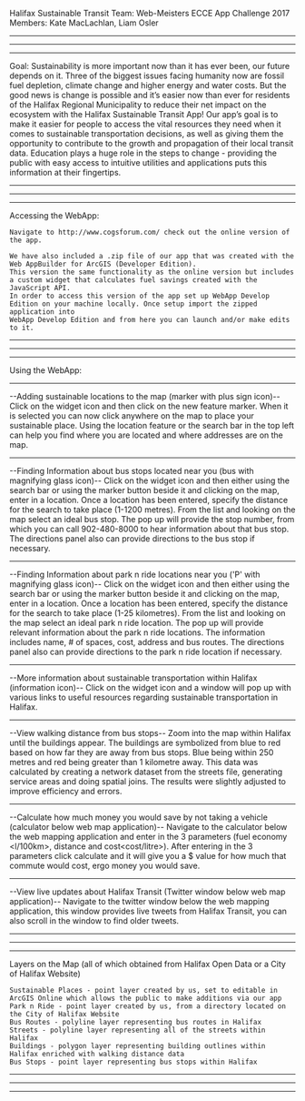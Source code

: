 Halifax Sustainable Transit 
Team: Web-Meisters
ECCE App Challenge 2017
Members: Kate MacLachlan, Liam Osler

---------------------------------------------------------------------------------------
---------------------------------------------------------------------------------------
---------------------------------------------------------------------------------------

Goal:
	Sustainability is more important now than it has ever been, our future depends on it. Three of the biggest issues facing humanity now are fossil
	fuel depletion, climate change and higher energy and water costs. But the good news is change is possible and it’s easier now than ever for 
	residents of the Halifax Regional Municipality to reduce their net impact on the ecosystem with the Halifax Sustainable Transit App! Our app’s 
	goal is to make it easier for people to access the vital resources they need when it comes to sustainable transportation decisions, as well as 
	giving them the opportunity to contribute to the growth and propagation of their local transit data. Education plays a huge role in the steps to 
	change - providing the public with easy access to intuitive utilities and applications puts this information at their fingertips.
	
---------------------------------------------------------------------------------------
---------------------------------------------------------------------------------------
---------------------------------------------------------------------------------------

Accessing the WebApp:

	Navigate to http://www.cogsforum.com/ check out the online version of the app.
	
	We have also included a .zip file of our app that was created with the Web AppBuilder for ArcGIS (Developer Edition).	
	This version the same functionality as the online version but includes a custom widget that calculates fuel savings created with the JavaScript API.
	In order to access this version of the app set up WebApp Develop Edition on your machine locally. Once setup import the zipped application into
	WebApp Develop Edition and from here you can launch and/or make edits to it.
	

---------------------------------------------------------------------------------------
---------------------------------------------------------------------------------------
---------------------------------------------------------------------------------------

Using the WebApp:

***************************************************************************************
--Adding sustainable locations to the map (marker with plus sign icon)--
	Click on the widget icon and then click on the new feature marker. When it is selected you can now click anywhere on the map to place your
	sustainable place. Using the location feature or the search bar in the top left can help you find where you are located and where addresses are
	on the map.

***************************************************************************************
--Finding Information about bus stops located near you (bus with magnifying glass icon)--
	Click on the widget icon and then either using the search bar or using the marker button beside it and clicking on the map, enter in a location.
	Once a location has been entered, specify the distance for the search to take place (1-1200 metres). From the list and looking on the map select an
	ideal bus stop. The pop up will provide the stop number, from which you can call 902-480-8000 to hear information about that bus stop.
	The directions panel also can provide directions to the bus stop if necessary.

***************************************************************************************
--Finding Information about park n ride locations near you ('P' with magnifying glass icon)--
	Click on the widget icon and then either using the search bar or using the marker button beside it and clicking on the map, enter in a location.
	Once a location has been entered, specify the distance for the search to take place (1-25 kilometres). From the list and looking on the map select an
	ideal park n ride location. The pop up will provide relevant information about the park n ride locations. The information includes name, # of spaces,
	cost, address and bus routes. The directions panel also can provide directions to the park n ride location if necessary.

***************************************************************************************
--More information about sustainable transportation within Halifax (information icon)--
	Click on the widget icon and a window will pop up with various links to useful resources regarding sustainable transportation in Halifax.
	
***************************************************************************************
--View walking distance from bus stops--
	Zoom into the map within Halifax until the buildings appear. The buildings are symbolized from blue to red based on how far they are away
	from bus stops. Blue being within 250 metres and red being greater than 1 kilometre away. This data was calculated by creating a network
	dataset from the streets file, generating service areas and doing spatial joins. The results were slightly adjusted to improve efficiency and errors.

***************************************************************************************
--Calculate how much money you would save by not taking a vehicle (calculator below web map application)--
	Navigate to the calculator below the web mapping application and enter in the 3 parameters (fuel economy <l/100km>, distance<km> and cost<cost/litre>).
	After entering in the 3 parameters click calculate and it will give you a $ value for how much that commute would cost, ergo money you would save.

***************************************************************************************
--View live updates about Halifax Transit (Twitter window below web map application)--
	Navigate to the twitter window below the web mapping application, this window provides live tweets from Halifax Transit, you can also scroll in the 
	window to find older tweets.

---------------------------------------------------------------------------------------
---------------------------------------------------------------------------------------
---------------------------------------------------------------------------------------

Layers on the Map (all of which obtained from Halifax Open Data or a City of Halifax Website)

	Sustainable Places - point layer created by us, set to editable in ArcGIS Online which allows the public to make additions via our app
	Park n Ride - point layer created by us, from a directory located on the City of Halifax Website
	Bus Routes - polyline layer representing bus routes in Halifax
	Streets - polyline layer representing all of the streets within Halifax 
	Buildings - polygon layer representing building outlines within Halifax enriched with walking distance data
	Bus Stops - point layer representing bus stops within Halifax


---------------------------------------------------------------------------------------
---------------------------------------------------------------------------------------
---------------------------------------------------------------------------------------



